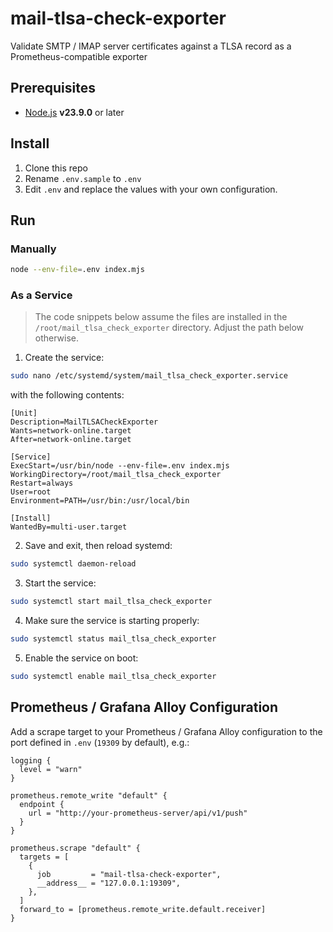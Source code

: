 # mail-tlsa-check-exporter

Validate SMTP / IMAP server certificates against a TLSA record as a Prometheus-compatible exporter

## Prerequisites

- [Node.js](https://nodejs.org/) **v23.9.0** or later

## Install

1. Clone this repo
2. Rename `.env.sample` to `.env`
3. Edit `.env` and replace the values with your own configuration.

## Run

### Manually

```sh
node --env-file=.env index.mjs
```

### As a Service

> The code snippets below assume the files are installed in the `/root/mail_tlsa_check_exporter` directory. Adjust the path below otherwise.

1. Create the service:
  ```sh
  sudo nano /etc/systemd/system/mail_tlsa_check_exporter.service
  ```
  with the following contents:
  ```service
  [Unit]
  Description=MailTLSACheckExporter
  Wants=network-online.target
  After=network-online.target
  
  [Service]
  ExecStart=/usr/bin/node --env-file=.env index.mjs
  WorkingDirectory=/root/mail_tlsa_check_exporter
  Restart=always
  User=root
  Environment=PATH=/usr/bin:/usr/local/bin
  
  [Install]
  WantedBy=multi-user.target
  ```
2. Save and exit, then reload systemd:
  ```sh
  sudo systemctl daemon-reload
  ```
3. Start the service:
  ```sh
  sudo systemctl start mail_tlsa_check_exporter
  ```
4. Make sure the service is starting properly:
  ```sh
  sudo systemctl status mail_tlsa_check_exporter
  ```
5. Enable the service on boot:
  ```sh
  sudo systemctl enable mail_tlsa_check_exporter
  ```


## Prometheus / Grafana Alloy Configuration

Add a scrape target to your Prometheus / Grafana Alloy configuration to the port defined in `.env` (`19309` by default), e.g.:

```river
logging {
  level = "warn"
}

prometheus.remote_write "default" {
  endpoint {
    url = "http://your-prometheus-server/api/v1/push"
  }
}

prometheus.scrape "default" {
  targets = [
    {
      job         = "mail-tlsa-check-exporter",
      __address__ = "127.0.0.1:19309",
    },
  ]
  forward_to = [prometheus.remote_write.default.receiver]
}
```